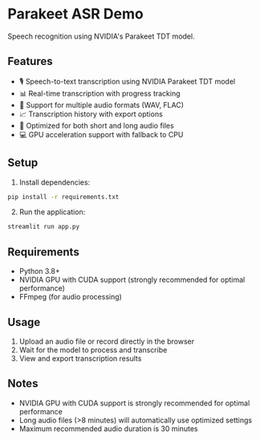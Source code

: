 # Parakeet ASR Demo

Speech recognition using NVIDIA's Parakeet TDT model.

## Features

- 🎙️ Speech-to-text transcription using NVIDIA Parakeet TDT model
- 📊 Real-time transcription with progress tracking
- 📝 Support for multiple audio formats (WAV, FLAC)
- 📈 Transcription history with export options
- 🎯 Optimized for both short and long audio files
- 💻 GPU acceleration support with fallback to CPU

## Setup

1. Install dependencies:
```bash
pip install -r requirements.txt
```

2. Run the application:
```bash
streamlit run app.py
```

## Requirements

- Python 3.8+
- NVIDIA GPU with CUDA support (strongly recommended for optimal performance)
- FFmpeg (for audio processing)

## Usage

1. Upload an audio file or record directly in the browser
2. Wait for the model to process and transcribe
3. View and export transcription results

## Notes

- NVIDIA GPU with CUDA support is strongly recommended for optimal performance
- Long audio files (>8 minutes) will automatically use optimized settings
- Maximum recommended audio duration is 30 minutes 